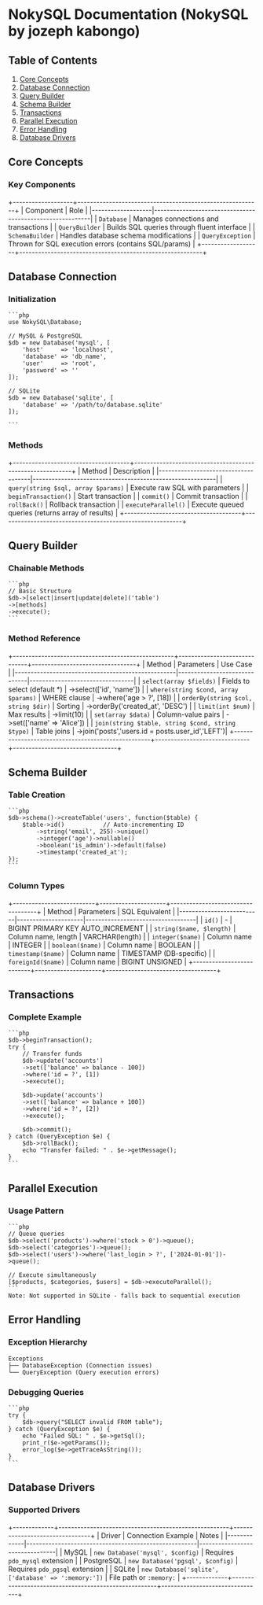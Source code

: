# NokySQL Documentation (NokySQL by jozeph kabongo)

## Table of Contents
1. [Core Concepts](#core-concepts)
2. [Database Connection](#database-connection)
3. [Query Builder](#query-builder)
4. [Schema Builder](#schema-builder)
5. [Transactions](#transactions)
6. [Parallel Execution](#parallel-execution)
7. [Error Handling](#error-handling)
8. [Database Drivers](#database-drivers)


## Core Concepts 

### Key Components
+-------------------+----------------------------------------------------------+
| Component         | Role                                                     |
|-------------------|----------------------------------------------------------|
| `Database`        | Manages connections and transactions                     |
| `QueryBuilder`    | Builds SQL queries through fluent interface              |
| `SchemaBuilder`   | Handles database schema modifications                    |
| `QueryException`  | Thrown for SQL execution errors (contains SQL/params)    |
+-------------------+----------------------------------------------------------+


## Database Connection 

### Initialization

    ```php
    use NokySQL\Database;

    // MySQL & PostgreSQL
    $db = new Database('mysql', [
        'host'     => 'localhost',
        'database' => 'db_name',
        'user'     => 'root',
        'password' => ''
    ]);

    // SQLite
    $db = new Database('sqlite', [
        'database' => '/path/to/database.sqlite'
    ]);

    ```

### Methods
+-------------------------------------+----------------------------------------------------------+
| Method                              | Description                                              |
|-------------------------------------|----------------------------------------------------------|
| `query(string $sql, array $params)` | Execute raw SQL with parameters                          |
| `beginTransaction()`                | Start transaction                                        |
| `commit()`                          | Commit transaction                                       |
| `rollBack()`                        | Rollback transaction                                     |
| `executeParallel()`                 | Execute queued queries (returns array of results)        |
+-------------------------------------+----------------------------------------------------------+

## Query Builder 

### Chainable Methods
    ```php
    // Basic Structure
    $db->[select|insert|update|delete]('table')
    ->[methods]
    ->execute();
    ```

### Method Reference
+---------------------------------------------------+------------------------------+---------------------------------+
| Method                                            | Parameters                   | Use Case                        |
|---------------------------------------------------|------------------------------|---------------------------------|
| `select(array $fields)`                           | Fields to select (default *) | ->select(['id', 'name'])        |
| `where(string $cond, array $params)`              | WHERE clause                 | ->where('age > ?', [18])        |
| `orderBy(string $col, string $dir)`               | Sorting                      | ->orderBy('created_at', 'DESC') |
| `limit(int $num)`                                 | Max results                  | ->limit(10)                     |
| `set(array $data)`                                | Column-value pairs           | ->set(['name' => 'Alice'])      |
| `join(string $table, string $cond, string $type)` | Table joins | ->join('posts','users.id = posts.user_id','LEFT')|
+---------------------------------------------------+------------------------------+---------------------------------+

## Schema Builder 

### Table Creation
    ```php
    $db->schema()->createTable('users', function($table) {
        $table->id()           // Auto-incrementing ID
            ->string('email', 255)->unique()
            ->integer('age')->nullable()
            ->boolean('is_admin')->default(false)
            ->timestamp('created_at');
    });
    ```

### Column Types
+--------------------------+---------------------+-----------------------------------+
| Method                   | Parameters          | SQL Equivalent                    |
|--------------------------|---------------------|-----------------------------------|
| `id()`                   |          -          | BIGINT PRIMARY KEY AUTO_INCREMENT |
| `string($name, $length)` | Column name, length | VARCHAR(length)                   |
| `integer($name)`         | Column name         | INTEGER                           |
| `boolean($name)`         | Column name         | BOOLEAN                           |
| `timestamp($name)`       | Column name         | TIMESTAMP (DB-specific)           |
| `foreignId($name)`       | Column name         | BIGINT UNSIGNED                   |
+--------------------------+---------------------+-----------------------------------+

## Transactions 

### Complete Example
    ```php
    $db->beginTransaction();
    try {
        // Transfer funds
        $db->update('accounts')
        ->set(['balance' => balance - 100])
        ->where('id = ?', [1])
        ->execute();
        
        $db->update('accounts')
        ->set(['balance' => balance + 100])
        ->where('id = ?', [2])
        ->execute();

        $db->commit();
    } catch (QueryException $e) {
        $db->rollBack();
        echo "Transfer failed: " . $e->getMessage();
    }
    ```
## Parallel Execution 

### Usage Pattern
    ```php
    // Queue queries
    $db->select('products')->where('stock > 0')->queue();
    $db->select('categories')->queue();
    $db->select('users')->where('last_login > ?', ['2024-01-01'])->queue();

    // Execute simultaneously
    [$products, $categories, $users] = $db->executeParallel();
    ```
    Note: Not supported in SQLite - falls back to sequential execution
    
## Error Handling 

### Exception Hierarchy
    Exceptions
    ├── DatabaseException (Connection issues)
    └── QueryException (Query execution errors)

### Debugging Queries
    ```php
    try {
        $db->query("SELECT invalid FROM table");
    } catch (QueryException $e) {
        echo "Failed SQL: " . $e->getSql();
        print_r($e->getParams());
        error_log($e->getTraceAsString());
    }
    ```
## Database Drivers 

### Supported Drivers
+-------------+------------------------------------------------------+--------------------------------+
| Driver      | Connection Example                                   | Notes                          |
|-------------|------------------------------------------------------|--------------------------------|
| MySQL       | `new Database('mysql', $config)`                     | Requires `pdo_mysql` extension |
| PostgreSQL  | `new Database('pgsql', $config)`                     | Requires `pdo_pgsql` extension |
| SQLite      | `new Database('sqlite', ['database' => ':memory:'])` | File path or `:memory:`        |
+-------------+------------------------------------------------------+--------------------------------+

